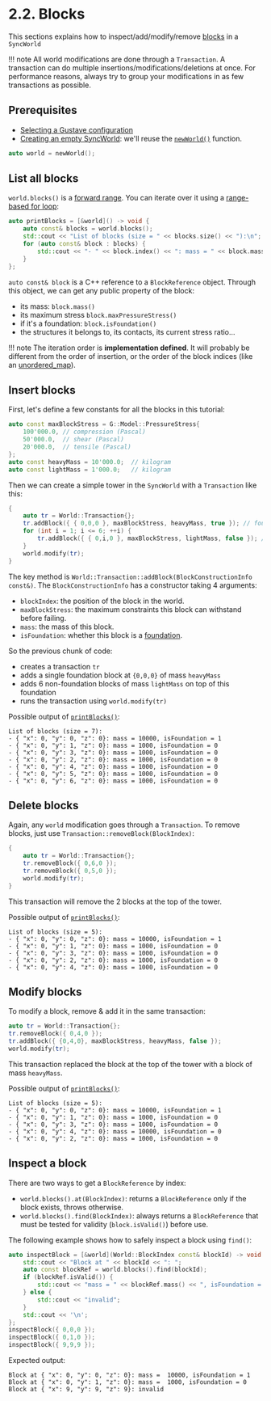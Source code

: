 # 2.2. Blocks

This sections explains how to inspect/add/modify/remove [blocks](../../../lexicon.md#block) in a `SyncWorld`

!!! note
    All world modifications are done through a `Transaction`. A transaction can do multiple insertions/modifications/deletions at once. For performance reasons, always try to group your modifications in as few transactions as possible.

## Prerequisites

- [Selecting a Gustave configuration](../../01-getting-started/index.md)
- [Creating an empty SyncWorld](../01-creating-world/index.md): we'll reuse the [`newWorld()`](../01-creating-world/index.md#configuring-a-world) function.

```c++
auto world = newWorld();
```

## List all blocks

`world.blocks()` is a [forward range](https://en.cppreference.com/w/cpp/ranges/forward_range). You can iterate over it using a [range-based for loop](https://en.cppreference.com/w/cpp/language/range-for):

```c++
auto printBlocks = [&world]() -> void {
    auto const& blocks = world.blocks();
    std::cout << "List of blocks (size = " << blocks.size() << "):\n";
    for (auto const& block : blocks) {
        std::cout << "- " << block.index() << ": mass = " << block.mass() << ", isFoundation = " << block.isFoundation() << '\n';
    }
};
```

`auto const& block` is a C++ reference to a `BlockReference` object. Through this object, we can get any public property of the block:

- its mass: `block.mass()`
- its maximum stress `block.maxPressureStress()`
- if it's a foundation: `block.isFoundation()`
- the structures it belongs to, its contacts, its current stress ratio...

!!! note
    The iteration order is **implementation defined**. It will probably be different from the order of insertion, or the order of the block indices (like an [unordered_map](https://en.cppreference.com/w/cpp/container/unordered_map)).

## Insert blocks

First, let's define a few constants for all the blocks in this tutorial:

```c++
auto const maxBlockStress = G::Model::PressureStress{
    100'000.0, // compression (Pascal)
    50'000.0,  // shear (Pascal)
    20'000.0,  // tensile (Pascal)
};
auto const heavyMass = 10'000.0;  // kilogram
auto const lightMass = 1'000.0;   // kilogram
```

Then we can create a simple tower in the `SyncWorld` with a `Transaction` like this:

```c++
{
    auto tr = World::Transaction{};
    tr.addBlock({ { 0,0,0 }, maxBlockStress, heavyMass, true }); // foundation block at coordinates {0,0,0}.
    for (int i = 1; i <= 6; ++i) {
        tr.addBlock({ { 0,i,0 }, maxBlockStress, lightMass, false }); // non-foundation block at coordinates {0,i,0}.
    }
    world.modify(tr);
}
```

The key method is `World::Transaction::addBlock(BlockConstructionInfo const&)`. The `BlockConstructionInfo` has a constructor taking 4 arguments:

- `blockIndex`: the position of the block in the world.
- `maxBlockStress`: the maximum constraints this block can withstand before failing.
- `mass`: the mass of this block.
- `isFoundation`: whether this block is a [foundation](../../../lexicon.md#block).

So the previous chunk of code:

- creates a transaction `tr`
- adds a single foundation block at `{0,0,0}` of mass `heavyMass`
- adds 6 non-foundation blocks of mass `lightMass` on top of this foundation
- runs the transaction using `world.modify(tr)`

Possible output of [`printBlocks()`](#list-all-blocks):

```
List of blocks (size = 7):
- { "x": 0, "y": 0, "z": 0}: mass = 10000, isFoundation = 1
- { "x": 0, "y": 1, "z": 0}: mass = 1000, isFoundation = 0
- { "x": 0, "y": 3, "z": 0}: mass = 1000, isFoundation = 0
- { "x": 0, "y": 2, "z": 0}: mass = 1000, isFoundation = 0
- { "x": 0, "y": 4, "z": 0}: mass = 1000, isFoundation = 0
- { "x": 0, "y": 5, "z": 0}: mass = 1000, isFoundation = 0
- { "x": 0, "y": 6, "z": 0}: mass = 1000, isFoundation = 0
```

## Delete blocks

Again, any `world` modification goes through a `Transaction`. To remove blocks, just use `Transaction::removeBlock(BlockIndex)`:

```c++
{
    auto tr = World::Transaction{};
    tr.removeBlock({ 0,6,0 });
    tr.removeBlock({ 0,5,0 });
    world.modify(tr);
}
```

This transaction will remove the 2 blocks at the top of the tower.

Possible output of [`printBlocks()`](#list-all-blocks):

```
List of blocks (size = 5):
- { "x": 0, "y": 0, "z": 0}: mass = 10000, isFoundation = 1
- { "x": 0, "y": 1, "z": 0}: mass = 1000, isFoundation = 0
- { "x": 0, "y": 3, "z": 0}: mass = 1000, isFoundation = 0
- { "x": 0, "y": 2, "z": 0}: mass = 1000, isFoundation = 0
- { "x": 0, "y": 4, "z": 0}: mass = 1000, isFoundation = 0
```

## Modify blocks

To modify a block, remove & add it in the same transaction:

```c++
auto tr = World::Transaction{};
tr.removeBlock({ 0,4,0 });
tr.addBlock({ {0,4,0}, maxBlockStress, heavyMass, false });
world.modify(tr);
```

This transaction replaced the block at the top of the tower with a block of mass `heavyMass`.

Possible output of [`printBlocks()`](#list-all-blocks):

```
List of blocks (size = 5):
- { "x": 0, "y": 0, "z": 0}: mass = 10000, isFoundation = 1
- { "x": 0, "y": 1, "z": 0}: mass = 1000, isFoundation = 0
- { "x": 0, "y": 3, "z": 0}: mass = 1000, isFoundation = 0
- { "x": 0, "y": 4, "z": 0}: mass = 10000, isFoundation = 0
- { "x": 0, "y": 2, "z": 0}: mass = 1000, isFoundation = 0
```

## Inspect a block

There are two ways to get a `BlockReference` by index:

- `world.blocks().at(BlockIndex)`: returns a `BlockReference` only if the block exists, throws otherwise.
- `world.blocks().find(BlockIndex)`: always returns a `BlockReference` that must be tested for validity (`block.isValid()`) before use.

The following example shows how to safely inspect a block using `find()`:

```c++
auto inspectBlock = [&world](World::BlockIndex const& blockId) -> void {
    std::cout << "Block at " << blockId << ": ";
    auto const blockRef = world.blocks().find(blockId);
    if (blockRef.isValid()) {
        std::cout << "mass = " << blockRef.mass() << ", isFoundation = " << blockRef.isFoundation();
    } else {
        std::cout << "invalid";
    }
    std::cout << '\n';
};
inspectBlock({ 0,0,0 });
inspectBlock({ 0,1,0 });
inspectBlock({ 9,9,9 });
```

Expected output:

```
Block at { "x": 0, "y": 0, "z": 0}: mass =  10000, isFoundation = 1
Block at { "x": 0, "y": 1, "z": 0}: mass =  1000, isFoundation = 0
Block at { "x": 9, "y": 9, "z": 9}: invalid
```
